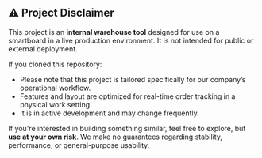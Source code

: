 ## ⚠️ Project Disclaimer   

This project is an **internal warehouse tool** designed for use on a smartboard in a live production environment. It is not intended for public or external deployment.   

If you cloned this repository:   
- Please note that this project is tailored specifically for our company’s operational workflow.   
- Features and layout are optimized for real-time order tracking in a physical work setting.   
- It is in active development and may change frequently.   

If you're interested in building something similar, feel free to explore, but **use at your own risk**. We make no guarantees regarding stability, performance, or general-purpose usability.   

